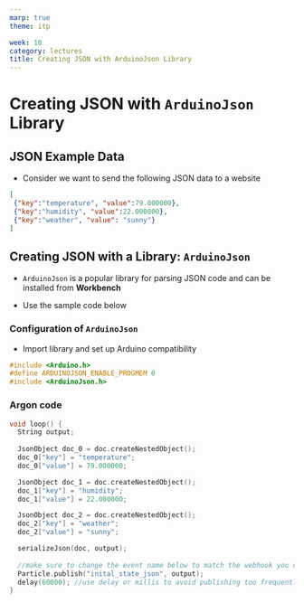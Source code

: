 ```yaml
---
marp: true
theme: itp

week: 10
category: lectures
title: Creating JSON with ArduinoJson Library
---
```


<!-- headingDivider: 2 -->

# Creating JSON with `ArduinoJson` Library

## JSON Example Data

- Consider we want to send the following JSON data to a website

```json
[
 {"key":"temperature", "value":79.000000},
 {"key":"humidity", "value":22.000000},
 {"key":"weather", "value": "sunny"}
]
```

##  Creating JSON with a Library:  `ArduinoJson` 

- `ArduinoJson` is a popular library for parsing JSON code and can be installed from **Workbench**

* Use the sample code below

### Configuration of `ArduinoJson`

- Import library and set up Arduino compatibility

```c++
#include <Arduino.h>
#define ARDUINOJSON_ENABLE_PROGMEM 0
#include <ArduinoJson.h> 
```

### Argon code

```c++
void loop() {
  String output;
    
  JsonObject doc_0 = doc.createNestedObject();
  doc_0["key"] = "temperature";
  doc_0["value"] = 79.000000;

  JsonObject doc_1 = doc.createNestedObject();
  doc_1["key"] = "humidity";
  doc_1["value"] = 22.000000;

  JsonObject doc_2 = doc.createNestedObject();
  doc_2["key"] = "weather";
  doc_2["value"] = "sunny";

  serializeJson(doc, output);
  
  //make sure to change the event name below to match the webhook you created  
  Particle.publish("inital_state_json", output);
  delay(60000);	//use delay or millis to avoid publishing too frequently
}
```